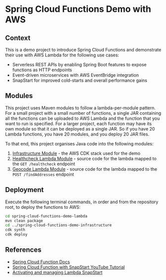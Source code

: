 # Spring Cloud Functions Demo with AWS

## Context

This is a demo project to introduce Spring Cloud Functions and demonstrate their use with AWS Lambda for the following use cases:

- Serverless REST APIs by enabling Spring Boot features to expose functions as HTTP endpoints
- Event-driven microservices with AWS EventBridge integration
- SnapStart for improved cold-starts and overall performance gains

## Modules

This project uses Maven modules to follow a lambda-per-module pattern.
For a small project with a small number of functions, a single JAR containing all the functions can be uploaded to AWS Lambda and the function that you want to run is specified.
For a larger project, each function may have its own module so that it can be deployed as a single JAR. So if you have 20 Lambda functions, you have 20 modules, and you deploy 20 JAR files.

To that end, this project organises Java code into the following modules:

1. [Infrastructure Module](spring-cloud-functions-demo-infrastructure/README.md) - the AWS CDK stack used for the demo
2. [Healthcheck Lambda Module](spring-cloud-functions-healthcheck-lambda/README.md) - source code for the lambda mapped to the `GET /healthcheck` endpoint
3. [Geocode Lambda Module](spring-cloud-functions-geocode-lambda/README.md) - source code for the lambda mapped to the `POST /findAddresses` endpoint

## Deployment

Execute the following terminal commands, in order and from the repository root, to deploy the functions to AWS:

```bash
cd spring-cloud-functions-demo-lambda
mvn clean package
cd ../spring-cloud-functions-demo-infrastructure
cdk synth
cdk deploy
```

## References

- [Spring Cloud Function Docs](https://docs.spring.io/spring-cloud-function/docs/current/reference/html/spring-cloud-function.html)
- [Spring Cloud Function with SnapStart YouTube Tutorial](https://www.youtube.com/embed/isS6m6aj_Ak?si=2vo4k1SZIyLX-I4B)
- [Activating and managing Lambda SnapStart](https://docs.aws.amazon.com/lambda/latest/dg/snapstart-activate.html)
